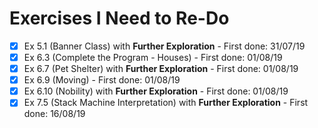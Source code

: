 # Exercises I Need to Re-Do

* [x] Ex 5.1 (Banner Class) with **Further Exploration** - First done: 31/07/19
* [x] Ex 6.3 (Complete the Program - Houses) - First done: 01/08/19
* [x] Ex 6.7 (Pet Shelter) with **Further Exploration** - First done: 01/08/19
* [x] Ex 6.9 (Moving) - First done: 01/08/19
* [x] Ex 6.10 (Nobility) with **Further Exploration** - First done: 01/08/19
* [x] Ex 7.5 (Stack Machine Interpretation) with **Further Exploration** - First done: 16/08/19
